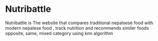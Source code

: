 ﻿# Nutribattle

 Nutribattle is The website that compares traditional  nepalsese food with modern nepalese food , track nutrition and recommends similer foods opposite, same, mixed category using knn algorithm 


